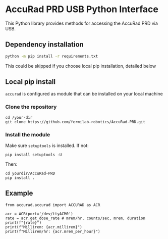 # AccuRad PRD USB Python Interface

This Python library provides methods for accessing the AccuRad PRD via USB. 

## Dependency installation

```sh
python -m pip install -r requirements.txt
``````
This could be skipped if you choose local pip installation, detailed below 

## Local pip install 


`accurad` is configured as module that can be installed on your local machine 

### Clone the repository

```
cd /your-dir
git clone https://github.com/fermilab-robotics/AccuRad-PRD.git
```

### Install the module 

Make sure `setuptools` is installed. If not: 
```
pip install setuptools -U
```
Then:
```
cd yourdir/AccuRad-PRD
pip install .
```


## Example 

```
from accurad.accurad import ACCURAD as ACR

acr = ACR(port='/dev/ttyACM0')
rate = acr.get_dose_rate # mrem/hr, counts/sec, mrem, duration
print(f"{rate}")
print(f"Millirem: {acr.millirem}")
print(f"Millirem/hr: {acr.mrem_per_hour}")

```


